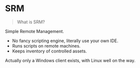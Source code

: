 # SRM

> What is SRM?

Simple Remote Management.
- No fancy scripting engine, literally use your own IDE.
- Runs scripts on remote machines.
- Keeps inventory of controlled assets.

Actually only a Windows client exists, with Linux well on the way.